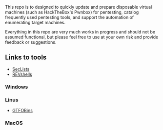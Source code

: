 This repo is to designed to quickly update and prepare disposable virtual machines (such as
HackTheBox's Pwnbox) for pentesting, catalog frequently used pentesting tools, and support the 
automation of enumerating target machines.

Everything in this repo are very much works in progress and should not be assumed functional, 
but please feel free to use at your own risk and provide feedback or suggestions.

## Links to tools

- [SecLists](https://github.com/danielmiessler/SecLists)
- [REVshells](https://www.revshells.com/)

### Windows

### Linus

- [GTFOBins](https://gtfobins.github.io)

### MacOS
